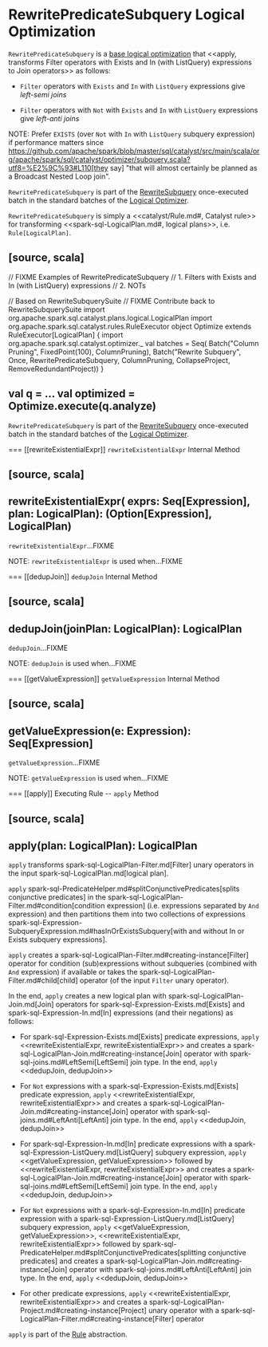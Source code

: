 # RewritePredicateSubquery Logical Optimization

`RewritePredicateSubquery` is a [base logical optimization](../Optimizer.md#batches) that <<apply, transforms Filter operators with Exists and In (with ListQuery) expressions to Join operators>> as follows:

* `Filter` operators with `Exists` and `In` with `ListQuery` expressions give *left-semi joins*

* `Filter` operators with `Not` with `Exists` and `In` with `ListQuery` expressions give *left-anti joins*

NOTE: Prefer `EXISTS` (over `Not` with `In` with `ListQuery` subquery expression) if performance matters since https://github.com/apache/spark/blob/master/sql/catalyst/src/main/scala/org/apache/spark/sql/catalyst/optimizer/subquery.scala?utf8=%E2%9C%93#L110[they say] "that will almost certainly be planned as a Broadcast Nested Loop join".

`RewritePredicateSubquery` is part of the [RewriteSubquery](../Optimizer.md#RewriteSubquery) once-executed batch in the standard batches of the [Logical Optimizer](../Optimizer.md).

`RewritePredicateSubquery` is simply a <<catalyst/Rule.md#, Catalyst rule>> for transforming <<spark-sql-LogicalPlan.md#, logical plans>>, i.e. `Rule[LogicalPlan]`.

[source, scala]
----
// FIXME Examples of RewritePredicateSubquery
// 1. Filters with Exists and In (with ListQuery) expressions
// 2. NOTs

// Based on RewriteSubquerySuite
// FIXME Contribute back to RewriteSubquerySuite
import org.apache.spark.sql.catalyst.plans.logical.LogicalPlan
import org.apache.spark.sql.catalyst.rules.RuleExecutor
object Optimize extends RuleExecutor[LogicalPlan] {
  import org.apache.spark.sql.catalyst.optimizer._
  val batches = Seq(
    Batch("Column Pruning", FixedPoint(100), ColumnPruning),
    Batch("Rewrite Subquery", Once,
      RewritePredicateSubquery,
      ColumnPruning,
      CollapseProject,
      RemoveRedundantProject))
}

val q = ...
val optimized = Optimize.execute(q.analyze)
----

`RewritePredicateSubquery` is part of the [RewriteSubquery](../Optimizer.md#RewriteSubquery) once-executed batch in the standard batches of the [Logical Optimizer](../Optimizer.md).

=== [[rewriteExistentialExpr]] `rewriteExistentialExpr` Internal Method

[source, scala]
----
rewriteExistentialExpr(
  exprs: Seq[Expression],
  plan: LogicalPlan): (Option[Expression], LogicalPlan)
----

`rewriteExistentialExpr`...FIXME

NOTE: `rewriteExistentialExpr` is used when...FIXME

=== [[dedupJoin]] `dedupJoin` Internal Method

[source, scala]
----
dedupJoin(joinPlan: LogicalPlan): LogicalPlan
----

`dedupJoin`...FIXME

NOTE: `dedupJoin` is used when...FIXME

=== [[getValueExpression]] `getValueExpression` Internal Method

[source, scala]
----
getValueExpression(e: Expression): Seq[Expression]
----

`getValueExpression`...FIXME

NOTE: `getValueExpression` is used when...FIXME

=== [[apply]] Executing Rule -- `apply` Method

[source, scala]
----
apply(plan: LogicalPlan): LogicalPlan
----

`apply` transforms spark-sql-LogicalPlan-Filter.md[Filter] unary operators in the input spark-sql-LogicalPlan.md[logical plan].

`apply` spark-sql-PredicateHelper.md#splitConjunctivePredicates[splits conjunctive predicates] in the spark-sql-LogicalPlan-Filter.md#condition[condition expression] (i.e. expressions separated by `And` expression) and then partitions them into two collections of expressions spark-sql-Expression-SubqueryExpression.md#hasInOrExistsSubquery[with and without In or Exists subquery expressions].

`apply` creates a spark-sql-LogicalPlan-Filter.md#creating-instance[Filter] operator for condition (sub)expressions without subqueries (combined with `And` expression) if available or takes the spark-sql-LogicalPlan-Filter.md#child[child] operator (of the input `Filter` unary operator).

In the end, `apply` creates a new logical plan with spark-sql-LogicalPlan-Join.md[Join] operators for spark-sql-Expression-Exists.md[Exists] and spark-sql-Expression-In.md[In] expressions (and their negations) as follows:

* For spark-sql-Expression-Exists.md[Exists] predicate expressions, `apply` <<rewriteExistentialExpr, rewriteExistentialExpr>> and creates a spark-sql-LogicalPlan-Join.md#creating-instance[Join] operator with spark-sql-joins.md#LeftSemi[LeftSemi] join type. In the end, `apply` <<dedupJoin, dedupJoin>>

* For `Not` expressions with a spark-sql-Expression-Exists.md[Exists] predicate expression, `apply` <<rewriteExistentialExpr, rewriteExistentialExpr>> and creates a spark-sql-LogicalPlan-Join.md#creating-instance[Join] operator with spark-sql-joins.md#LeftAnti[LeftAnti] join type. In the end, `apply` <<dedupJoin, dedupJoin>>

* For spark-sql-Expression-In.md[In] predicate expressions with a spark-sql-Expression-ListQuery.md[ListQuery] subquery expression, `apply` <<getValueExpression, getValueExpression>> followed by <<rewriteExistentialExpr, rewriteExistentialExpr>> and creates a spark-sql-LogicalPlan-Join.md#creating-instance[Join] operator with spark-sql-joins.md#LeftSemi[LeftSemi] join type. In the end, `apply` <<dedupJoin, dedupJoin>>

* For `Not` expressions with a spark-sql-Expression-In.md[In] predicate expression with a spark-sql-Expression-ListQuery.md[ListQuery] subquery expression, `apply` <<getValueExpression, getValueExpression>>, <<rewriteExistentialExpr, rewriteExistentialExpr>> followed by spark-sql-PredicateHelper.md#splitConjunctivePredicates[splitting conjunctive predicates] and creates a spark-sql-LogicalPlan-Join.md#creating-instance[Join] operator with spark-sql-joins.md#LeftAnti[LeftAnti] join type. In the end, `apply` <<dedupJoin, dedupJoin>>

* For other predicate expressions, `apply` <<rewriteExistentialExpr, rewriteExistentialExpr>> and creates a spark-sql-LogicalPlan-Project.md#creating-instance[Project] unary operator with a spark-sql-LogicalPlan-Filter.md#creating-instance[Filter] operator

`apply` is part of the [Rule](../catalyst/Rule.md#apply) abstraction.
